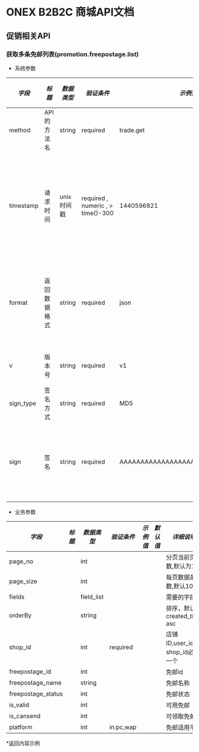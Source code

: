 # ONEX B2B2C 商城API文档

## 促销相关API

### 获取多条免邮列表(promotion.freepostage.list)

* 系统参数

| *字段* | *标题* | *数据类型* | *验证条件* | *示例值* | *默认值* | *详细说明* |
| ------------- | ------------- | ------------- | ------------- | ------------- | ------------- | ------------- |
| method | API的方法名 | string | required | trade.get | null | 标识请求的是哪个API |
| timestamp | 请求时间 | unix时间戳 | required , numeric , > time()-300 | 1440596821 | null | 标识API请求的发起时间，如果超时300秒则拒绝请求 |
| format | 返回数据格式 | string | required | json | json | 返回数据是json格式的，目前只支持json |
| v | 版本号 | string | required | v1 | null | 标识该接口的版本 |
| sign_type | 签名方式 | string | required | MD5 | null | 标识签名算法 |
| sign | 签名 | string | required | AAAAAAAAAAAAAAAAAAAAAAAAAAAAAAAAA | null | 数据签名，32位长度16进制数字 |


* 业务参数

| *字段* | *标题* | *数据类型* | *验证条件* | *示例值* | *默认值* | *详细说明* |
| ------------- | ------------- | ------------- | ------------- | ------------- | ------------- | ------------- |
| page_no |  | int |  |  |  | 分页当前页数,默认为1 |
| page_size |  | int |  |  |  | 每页数据条数,默认10条 |
| fields |  | field_list |  |  |  | 需要的字段 |
| orderBy |  | string |  |  |  | 排序，默认created_time asc |
| shop_id |  | int | required |  |  | 店铺ID,user_id和shop_id必填一个 |
| freepostage_id |  | int |  |  |  | 免邮id |
| freepostage_name |  | string |  |  |  | 免邮名称 |
| freepostage_status |  | int |  |  |  | 免邮状态 |
| is_valid |  | int |  |  |  | 可用免邮 |
| is_cansend |  | int |  |  |  | 可领取免邮 |
| platform |  | int | in:pc,wap |  |  | 免邮适用平台 |


*返回内容示例

```



```

